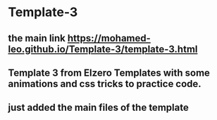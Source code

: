 # Template-3
## the main link https://mohamed-leo.github.io/Template-3/template-3.html
## Template 3 from Elzero Templates with some animations and css tricks to practice code.
## just added the main files of the template 
